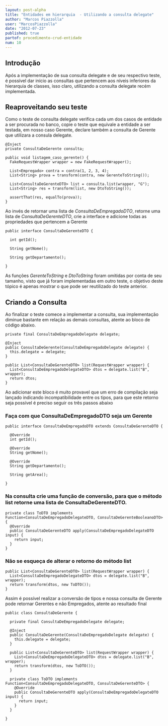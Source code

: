 ```yaml
---
layout: post-alpha
title: "Entidades em hierarquia  - Utilizando a consulta delegate"
author: "Marcos Piazzolla"
user: "MarcosPiazzolla"
date: "2012-07-23"
published: true
partof: procedimento-crud-entidade
num: 10
---
```


## Introdução

Após a implementação de sua consulta delegate e de seu respectivo teste, é possível dar início as
consultas que pertencem aos níveis inferiores da hierarquia de classes, isso claro, utilizando
a consulta delegate recém implementada.

## Reaproveitando seu teste

Como o teste de consulta delegate verifica cada um dos casos de entidade a ser procurada no banco,
copie o teste que equivale a entidade a ser testada, em nosso caso Gerente, declare também a consulta
de Gerente que utilizara a consula delegate.

    @Inject
    private ConsultaDeGerente consulta;

	public void listagem_caso_gerente() {
	  FakeRequestWrapper wrapper = new FakeRequestWrapper();
	
	  List<Empregado> contra = contra(1, 2, 3, 4);
	  List<String> prova = transform(contra, new GerenteToString());
	
	  List<ConsultaDeGerenteDTO> list = consulta.list(wrapper, "G");
	  List<String> res = transform(list, new DtoToString());
	
	  assertThat(res, equalTo(prova));
	}
	
Ao invés de retornar uma lista de _ConsultaDeEmpregadoDTO_, retorne uma lista de _ConsultaDeGerenteDTO_,
crie a interface e adicione todas as propriedades que pertencem a Gerente

	public interface ConsultaDeGerenteDTO {
	  
	  int getId();
	  
	  String getNome();
	  
	  String getDepartamento();
	  
	}
	
As funções _GerenteToString_ e _DtoToString_ foram omitidas por conta de seu tamanho, visto que já foram
implementadas em outro teste, o objetivo deste tópico é apenas mostrar o que pode ser reutilizado
do teste anterior. 

## Criando a Consulta

Ao finalizar o teste comece a implementar a consulta, sua implementação diminue bastante em relação
as demais consultas, atente ao bloco de código abaixo.

	private final ConsultaDeEmpregadoDelegate delegate;
	
	@Inject
	public ConsultaDeGerente(ConsultaDeEmpregadoDelegate delegate) {
	  this.delegate = delegate;
	}
	
	public List<ConsultaDeGerenteDTO> list(RequestWrapper wrapper) {
	  List<ConsultaDeEmpregadoDelegateDTO> dtos = delegate.list("B", wrapper);
	  return dtos;
	}

Ao adicionar este bloco é muito provavel que um erro de compilação seja lançado indicando
incompatibilidade entre os tipos, para que este retorno seja possível é preciso seguir os três
passos abaixo

### Faça com que ConsultaDeEmpregadoDTO seja um Gerente

    public interface ConsultaDeEmpregadoDTO extends ConsultaDeGerenteDTO {
      
      @Override
      int getId();
      
      @Override
      String getNome();
      
      @Override
      String getDepartamento();
      
      String getArea();
      
    } 

### Na consulta crie uma função de conversão, para que o método list retorne uma lista de ConsultaDeGerenteDTO.

	private class ToDTO implements Function<ConsultaDeEmpregadoDelegateDTO, ConsultaDeGerenteBooleanoDTO> {
	  @Override
	  public ConsultaDeGerenteDTO apply(ConsultaDeEmpregadoDelegateDTO input) {
	    return input;
	  }
	}
	
### Não se esqueça de alterar o retorno do método list

	public List<ConsultaDeGerenteDTO> list(RequestWrapper wrapper) {
	  List<ConsultaDeEmpregadoDelegateDTO> dtos = delegate.list("B", wrapper);
	  return transform(dtos, new ToDTO());
	}

Assim é possível realizar a conversão de tipos e nossa consulta de Gerente pode retornar Gerentes
e não Empregados, atente ao resultado final

	public class ConsultaDeGerente {
	
	  private final ConsultaDeEmpregadoDelegate delegate;
	
	  @Inject
	  public ConsultaDeGerente(ConsultaDeEmpregadoDelegate delegate) {
	    this.delegate = delegate;
	  }
	
	  public List<ConsultaDeGerenteDTO> list(RequestWrapper wrapper) {
	    List<ConsultaDeEmpregadoDelegateDTO> dtos = delegate.list("B", wrapper);
	    return transform(dtos, new ToDTO());
	  }
	
	  private class ToDTO implements Function<ConsultaDeEmpregadoDelegateDTO, ConsultaDeGerenteDTO> {
	    @Override
	    public ConsultaDeGerenteDTO apply(ConsultaDeEmpregadoDelegateDTO input) {
	      return input;
	    }
	  }
	
	}